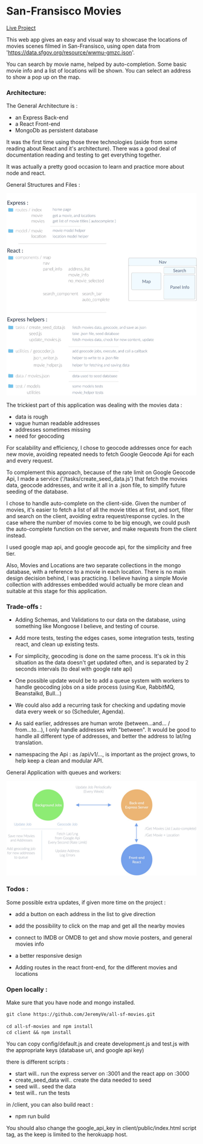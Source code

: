 San-Fransisco Movies
====================

[Live Project](https://all-sf-movies.herokuapp.com/)

This web app gives an easy and visual way to showcase the locations of movies scenes filmed in San-Fransisco,
using open data from 'https://data.sfgov.org/resource/wwmu-gmzc.json'.


You can search by movie name, helped by auto-completion. Some basic movie info and a list of locations will be shown. You can select an address to show a pop up on the map.

### Architecture:

The General Architecture is :
 - an Express Back-end
 - a React Front-end
 - MongoDb as persistent database


It was the first time using those three technologies (aside from some reading about React and it's architecture). There was a good deal of documentation reading and testing to get everything together.

It was actually a pretty good occasion to learn and practice more about node and react.


General Structures and Files :
<p align='center'>
 <img src='sf_movie_file_structure.jpg' alt='project structure'/>
</p>



The trickiest part of this application was dealing with the movies data :
  - data is rough
  - vague human readable addresses
  - addresses sometimes missing
  - need for geocoding

For scalability and efficiency, I chose to geocode addresses once for each new movie,
avoiding repeated needs to fetch Google Geocode Api for each and every request.

To complement this approach, because of the rate limit on Google Geocode Api,
I made a service ('/tasks/create_seed_data.js') that fetch the movies data, geocode addresses,
and write it all in a .json file, to simplify future seeding of the database.

I chose to handle auto-complete on the client-side. Given the number of movies, it's easier to fetch a list of all the movie titles at first, and sort, filter and search on the client, avoiding extra request/response cycles. In the case where the number of movies come to be big enough, we could push the auto-complete function on the server, and make requests from the client instead.

I used google map api, and google geocode api, for the simplicity and free tier.

Also, Movies and Locations are two separate collections in the mongo database, with a reference to a movie in each location.
There is no main design decision behind, I was practicing. I believe having a simple Movie collection with addresses embedded would actually be more clean and suitable at this stage for this application.



### Trade-offs :

 - Adding Schemas, and Validations to our data on the database, using something like Mongoose I believe, and testing of course.
 
 - Add more tests, testing the edges cases, some integration tests, testing react, and clean up existing tests.

 - For simplicity, geocoding is done on the same process. It's ok in this situation as the data doesn't get updated often, and is separated by 2 seconds intervals (to deal with google rate api)

 - One possible update would be to add a queue system with workers to handle geocoding jobs on a side process (using Kue, RabbitMQ, Beanstalkd, Bull...)
 - We could also add a recurring task for checking and updating movie data every week or so (Scheduler, Agenda).

 - As said earlier, addresses are human wrote (between...and... / from...to...), I only handle addresses with "between". It would be good to handle all different type of addresses, and better the address to lat/lng translation.
 
 - namespacing the Api : as /api/v1/..., is important as the project grows, to help keep a clean and modular API.

General Application with queues and workers:
<p align='center'>
 <img src='sf_movie_architecture.jpg' alt='project architecture'/>
</p>


### Todos :

Some possible extra updates, if given more time on the project :

  - add a button on each address in the list to give direction

  - add the possibility to click on the map and get all the nearby movies

  - connect to IMDB or OMDB to get and show movie posters, and general movies info

  - a better responsive design
  
  - Adding routes in the react front-end, for the different movies and locations
  
  
  
### Open locally :

Make sure that you have node and mongo installed.

    git clone https://github.com/JeremyVe/all-sf-movies.git
    
    cd all-sf-movies and npm install
    cd client && npm install

You can copy config/default.js and create development.js and test.js with the appropriate keys (database uri, and google api key)


there is different scripts : 
 - start                 will.. run the express server on :3001 and the react app on :3000
 - create_seed_data      will.. create the data needed to seed
 - seed                  will.. seed the data
 - test                  will.. run the tests
 
in /client, you can also build react :
 - npm run build

You should also change the google_api_key in client/public/index.html script tag, as the keep is limited to the herokuapp host.

